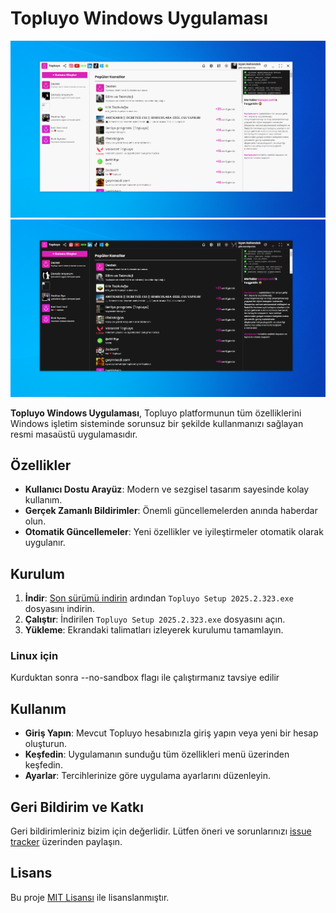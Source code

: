 # Topluyo Windows Uygulaması

![Topluyo Uygulama Görünümü](./icons/Img/TopluyoImage.jpg)
![Topluyo Kullanıcı Arayüzü](./icons/Img/TopluyoImageDark.jpg)

**Topluyo Windows Uygulaması**, Topluyo platformunun tüm özelliklerini Windows işletim sisteminde sorunsuz bir şekilde kullanmanızı sağlayan resmi masaüstü uygulamasıdır.

## Özellikler

- **Kullanıcı Dostu Arayüz**: Modern ve sezgisel tasarım sayesinde kolay kullanım.
- **Gerçek Zamanlı Bildirimler**: Önemli güncellemelerden anında haberdar olun.
- **Otomatik Güncellemeler**: Yeni özellikler ve iyileştirmeler otomatik olarak uygulanır.

## Kurulum

1. **İndir**: [Son sürümü indirin](https://github.com/topluyo/App/releases/latest) ardından `Topluyo Setup 2025.2.323.exe` dosyasını indirin.
2. **Çalıştır**: İndirilen `Topluyo Setup 2025.2.323.exe` dosyasını açın.
3. **Yükleme**: Ekrandaki talimatları izleyerek kurulumu tamamlayın.

### Linux için

Kurduktan sonra --no-sandbox flagı ile çalıştırmanız tavsiye edilir

## Kullanım

- **Giriş Yapın**: Mevcut Topluyo hesabınızla giriş yapın veya yeni bir hesap oluşturun.
- **Keşfedin**: Uygulamanın sunduğu tüm özellikleri menü üzerinden keşfedin.
- **Ayarlar**: Tercihlerinize göre uygulama ayarlarını düzenleyin.

## Geri Bildirim ve Katkı

Geri bildirimleriniz bizim için değerlidir. Lütfen öneri ve sorunlarınızı [issue tracker](https://github.com/topluyo/windows-app/issues) üzerinden paylaşın.

## Lisans

Bu proje [MIT Lisansı](LICENSE) ile lisanslanmıştır.
